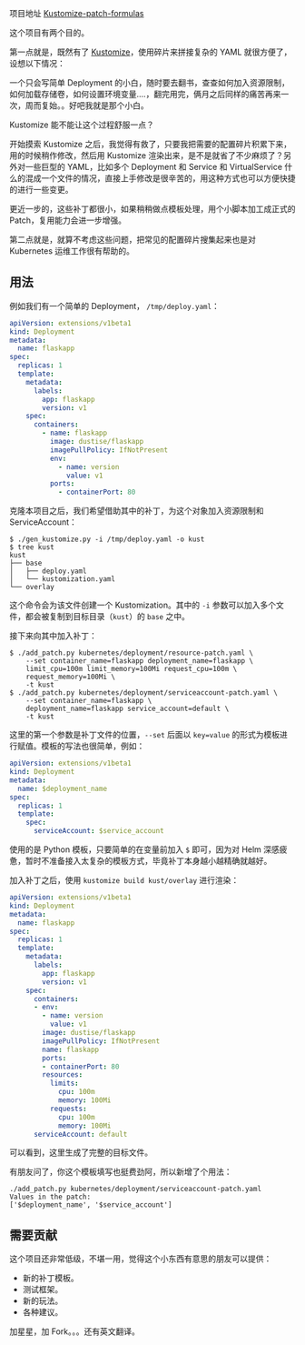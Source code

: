 项目地址 [Kustomize-patch-formulas](https://github.com/fleeto/kustomize-patch-formulas)

这个项目有两个目的。

第一点就是，既然有了 [Kustomize](https://github.com/kubernetes-sigs/kustomize)，使用碎片来拼接复杂的 YAML 就很方便了，设想以下情况：

一个只会写简单 Deployment 的小白，随时要去翻书，查查如何加入资源限制，如何加载存储卷，如何设置环境变量....，翻完用完，俩月之后同样的痛苦再来一次，周而复始。。好吧我就是那个小白。

Kustomize 能不能让这个过程舒服一点？

开始摸索 Kustomize 之后，我觉得有救了，只要我把需要的配置碎片积累下来，用的时候稍作修改，然后用 Kustomize 渲染出来，是不是就省了不少麻烦了？另外对一些巨型的 YAML，比如多个 Deployment 和 Service 和 VirtualService 什么的混成一个文件的情况，直接上手修改是很辛苦的，用这种方式也可以方便快捷的进行一些变更。

更近一步的，这些补丁都很小，如果稍稍做点模板处理，用个小脚本加工成正式的 Patch，复用能力会进一步增强。

第二点就是，就算不考虑这些问题，把常见的配置碎片搜集起来也是对 Kubernetes 运维工作很有帮助的。

## 用法

例如我们有一个简单的 Deployment， `/tmp/deploy.yaml`：

~~~yaml
apiVersion: extensions/v1beta1
kind: Deployment
metadata:
  name: flaskapp
spec:
  replicas: 1
  template:
    metadata:
      labels:
        app: flaskapp
        version: v1
    spec:
      containers:
        - name: flaskapp
          image: dustise/flaskapp
          imagePullPolicy: IfNotPresent
          env:
            - name: version
              value: v1
          ports:
            - containerPort: 80
~~~

克隆本项目之后，我们希望借助其中的补丁，为这个对象加入资源限制和 ServiceAccount：

~~~command
$ ./gen_kustomize.py -i /tmp/deploy.yaml -o kust
$ tree kust
kust
├── base
│   ├── deploy.yaml
│   └── kustomization.yaml
└── overlay
~~~

这个命令会为该文件创建一个 Kustomization。其中的 `-i` 参数可以加入多个文件，都会被复制到目标目录（`kust`）的 `base` 之中。

接下来向其中加入补丁：

~~~command
$ ./add_patch.py kubernetes/deployment/resource-patch.yaml \
    --set container_name=flaskapp deployment_name=flaskapp \
    limit_cpu=100m limit_memory=100Mi request_cpu=100m \
    request_memory=100Mi \
    -t kust
$ ./add_patch.py kubernetes/deployment/serviceaccount-patch.yaml \
    --set container_name=flaskapp \
    deployment_name=flaskapp service_account=default \
    -t kust
~~~

这里的第一个参数是补丁文件的位置，`--set` 后面以 `key=value` 的形式为模板进行赋值。模板的写法也很简单，例如：

~~~yaml
apiVersion: extensions/v1beta1
kind: Deployment
metadata:
  name: $deployment_name
spec:
  replicas: 1
  template:
    spec:
      serviceAccount: $service_account
~~~

使用的是 Python 模板，只要简单的在变量前加入 `$` 即可，因为对 Helm 深感疲惫，暂时不准备接入太复杂的模板方式，毕竟补丁本身越小越精确就越好。

加入补丁之后，使用 `kustomize build kust/overlay` 进行渲染：

~~~yaml
apiVersion: extensions/v1beta1
kind: Deployment
metadata:
  name: flaskapp
spec:
  replicas: 1
  template:
    metadata:
      labels:
        app: flaskapp
        version: v1
    spec:
      containers:
      - env:
        - name: version
          value: v1
        image: dustise/flaskapp
        imagePullPolicy: IfNotPresent
        name: flaskapp
        ports:
        - containerPort: 80
        resources:
          limits:
            cpu: 100m
            memory: 100Mi
          requests:
            cpu: 100m
            memory: 100Mi
      serviceAccount: default
~~~

可以看到，这里生成了完整的目标文件。

有朋友问了，你这个模板填写也挺费劲阿，所以新增了个用法：

~~~command
./add_patch.py kubernetes/deployment/serviceaccount-patch.yaml
Values in the patch:
['$deployment_name', '$service_account']
~~~

## 需要贡献

这个项目还非常低级，不堪一用，觉得这个小东西有意思的朋友可以提供：

- 新的补丁模板。
- 测试框架。
- 新的玩法。
- 各种建议。

加星星，加 Fork。。。还有英文翻译。
